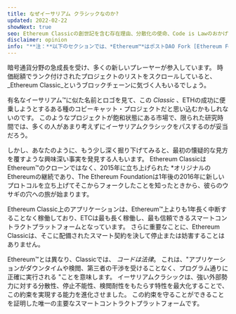 ```yaml
---
title: なぜイーサリアム クラシックなのか?
updated: 2022-02-22
showNext: true
seo: Ethereum Classicの創世記を含む存在理由、分散化の使命、Code is Lawのおかげで可能になった明るい未来。
disclaimer: opinion
info: "**注：**以下のセクションでは、*Ethereum™*はポストDAO Fork [Ethereum Foundation](https://ethereum.org) Mainnet Chainを指し、Ethereum Classicを含む多くのブロックチェーンプロジェクトで使用されているEthereum *protocol*と混同しないようご注意ください。"
---
```


暗号通貨分野の急成長を受け、多くの新しいプレーヤーが参入しています。 時価総額でランク付けされたプロジェクトのリストをスクロールしていると、 _Ethereum Classic_というブロックチェーンに気づく人もいるでしょう。

有名なイーサリアム™に似た名前とロゴを見て、この _Classic_ 、ETHの成功に便乗しようとするある種のコピーキャット・プロジェクトだと思い込むかもしれないのです。 このようなプロジェクトが飽和状態にある市場で、限られた研究時間では、多くの人があまり考えずにイーサリアムクラシックをパスするのが妥当だろう。

しかし、あなたのように、もう少し深く掘り下げてみると、最初の懐疑的な見方を覆すような興味深い事実を発見する人もいます。 Ethereum ClassicはEthereum™のクローンではなく、2015年に立ち上げられた *オリジナルのEthereumの継続であり、The Ethereum Foundationは1年後の2016年に新しいプロトコルを立ち上げてそこからフォークしたことを知ったときから、彼らのウサギの穴への旅が始まります。

Ethereum Classic上のアプリケーションは、Ethereum™上よりも1年長く中断することなく稼働しており、ETCは最も長く稼働し、最も信頼できるスマートコントラクトプラットフォームとなっています。 さらに重要なことに、Ethereum Classicは、そこに配備されたスマート契約を決して停止または妨害することはありません。

Ethereum™とは異なり、Classicでは、 _コードは法律_。 これは、"アプリケーションがダウンタイムや検閲、第三者の干渉を受けることなく、プログラム通りに正確に実行される "ことを意味します。 イーサリアムクラシックは、強い外部勢力に対する分散性、停止不能性、検閲耐性をもたらす特性を最大化することで、この約束を実現する能力を進化させました。 この約束を守ることができることを証明した唯一の主要なスマートコントラクトプラットフォームです。
